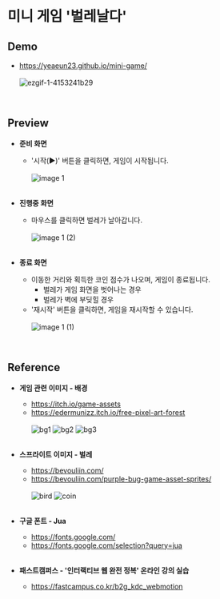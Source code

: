 # 미니 게임 '벌레날다'

## Demo
* https://yeaeun23.github.io/mini-game/
<br/><br/>
![ezgif-1-4153241b29](https://github.com/user-attachments/assets/92f46527-c331-47a8-9081-1803ce702538)
<br/>

## Preview
* <b>준비 화면</b>
   * '시작(▶)' 버튼을 클릭하면, 게임이 시작됩니다.<br/><br/>
![image 1](https://github.com/user-attachments/assets/66172bb3-7206-4b2b-9886-6d5ba6c5b1e9)
<br/><br/>

* <b>진행중 화면</b>
   * 마우스를 클릭하면 벌레가 날아갑니다.<br/><br/>
    ![image 1 (2)](https://github.com/user-attachments/assets/7f8533b8-4d51-45f2-9403-cd9868de21e5)
<br/><br/>
   
* <b>종료 화면</b>
   * 이동한 거리와 획득한 코인 점수가 나오며, 게임이 종료됩니다.
      * 벌레가 게임 화면을 벗어나는 경우
      * 벌레가 벽에 부딪힐 경우
   * '재시작' 버튼을 클릭하면, 게임을 재시작할 수 있습니다.<br/><br/>
   ![image 1 (1)](https://github.com/user-attachments/assets/ce316463-576d-4bbc-aef8-4004b839f425)
<br/>

## Reference
* <b>게임 관련 이미지 - 배경</b>
    * https://itch.io/game-assets
    * https://edermunizz.itch.io/free-pixel-art-forest
    <br/><br/>
    ![bg1](https://github.com/user-attachments/assets/00a0a144-40b1-4aa8-bb27-19d765044351)
    ![bg2](https://github.com/user-attachments/assets/a8b2d88b-69ca-403c-a17b-993a33d198e5)
    ![bg3](https://github.com/user-attachments/assets/4897ea46-0e0e-4720-944d-5e80385a0869)
<br/><br/>

* <b>스프라이트 이미지 - 벌레</b>
   * https://bevouliin.com/
   * https://bevouliin.com/purple-bug-game-asset-sprites/
   <br/><br/>
   ![bird](https://github.com/user-attachments/assets/c9787b20-f570-4764-9f65-812d82e6d52b)
   ![coin](https://github.com/user-attachments/assets/e0690360-5eb4-44eb-9dad-5e23931d93f1)
<br/><br/>

* <b>구글 폰트 - Jua</b>
    * https://fonts.google.com/
    * https://fonts.google.com/selection?query=jua
<br/><br/>

* <b>패스트캠퍼스 - '인터랙티브 웹 완전 정복' 온라인 강의 실습</b>
    * https://fastcampus.co.kr/b2g_kdc_webmotion
<br/><br/>
